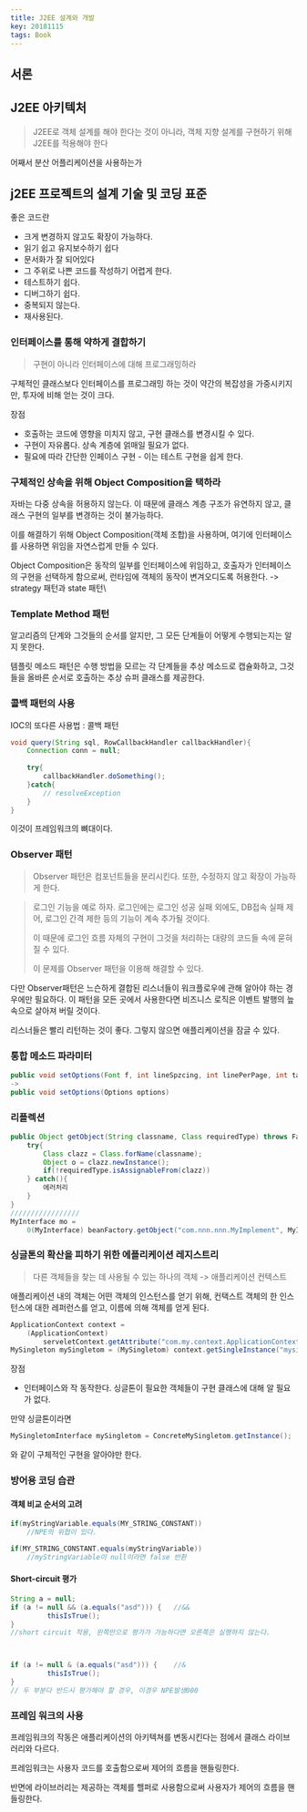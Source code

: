 ```yaml
---
title: J2EE 설계와 개발
key: 20181115
tags: Book
---
```


## 서론



## J2EE 아키텍처

>  J2EE로 객체 설계를 해야 한다는 것이 아니라, 객체 지향 설계를 구현하기 위해 J2EE를 적용해야 한다



어째서 분산 어플리케이션을 사용하는가

## j2EE 프로젝트의 설계 기술 및 코딩 표준

좋은 코드란

* 크게 변경하지 않고도 확장이 가능하다.
* 읽기 쉽고 유지보수하기 쉽다
* 문서화가 잘 되어있다
* 그 주위로 나쁜 코드를 작성하기 어렵게 한다.
* 테스트하기 쉽다.
* 디버그하기 쉽다.
* 중복되지 않는다.
* 재사용된다.

 ### 인터페이스를 통해 약하게 결합하기

> 구현이 아니라 인터페이스에 대해 프로그래밍하라

구체적인 클래스보다 인터페이스를 프로그래밍 하는 것이 약간의 복잡성을 가중시키지만, 투자에 비해 얻는 것이 크다.

장점

* 호출하는 코드에 영향을 미치지 않고, 구현 클래스를 변경시킬 수 있다.
* 구현이 자유롭다. 상속 계층에 얽매일 필요가 없다.
* 필요에 따라 간단한 인페이스 구현 - 이는 테스트 구현을 쉽게 한다.



### 구체적인 상속을 위해 Object Composition을 택하라

자바는 다중 상속을 허용하지 않는다. 이 때문에 클래스 계층 구조가 유연하지 않고, 클래스 구현의 일부를 변경하는 것이 불가능하다.

이를 해결하기 위해 Object Composition(객체 조합)을 사용하며, 여기에 인터페이스를 사용하면 위임을 자연스럽게 만들 수 있다.

Object Composition은 동작의 일부를 인터페이스에 위임하고, 호출자가 인터페이스의 구현을 선택하게 함으로써, 런타임에 객체의 동작이 변겨오디도록 허용한다. -> strategy 패턴과 state 패턴\

### Template Method 패턴

알고리즘의 단계와 그것들의 순서를 알지만, 그 모든 단계들이 어떻게 수행되는지는 알지 못한다.

템플릿 메소드 패턴은 수행 방법을 모르는 각 단계들을 추상 메소드로 캡슐화하고, 그것들을 올바른 순서로 호출하는 추상 슈퍼 클래스를 제공한다. 

### 콜백 패턴의 사용

IOC의 또다른 사용법 : 콜백 패턴

```java
void query(String sql, RowCallbackHandler callbackHandler){
    Connection conn = null;
    
    try{
    	callbackHandler.doSomething();        
    }catch{
        // resolveException
    }
}
```

이것이 프레임워크의 뼈대이다.

### Observer 패턴

> Observer 패턴은 컴포넌트들을 분리시킨다. 또한, 수정하지 않고 확장이 가능하게 한다.

> 로그인 기능을 예로 하자. 로그인에는 로그인 성공 실패 외에도, DB접속 실패 제어, 로그인 간격 제한 등의 기능이 계속 추가될 것이다.
>
>  이 때문에 로그인 흐름 자체의 구현이 그것을 처리하는 대량의 코드들 속에 묻혀질 수 있다.
>
> 이 문제를 Observer 패턴을 이용해 해결할 수 있다.

다만 Observer패턴은 느슨하게 결합된 리스너들이 워크플로우에 관해 알아야 하는 경우에만 필요하다. 이 패턴을 모든 곳에서 사용한다면 비즈니스 로직은 이벤트 발행의 늪속으로 살아져 버릴 것이다.

리스너들은 빨리 리턴하는 것이 좋다. 그렇지 않으면 애플리케이션을 잠글 수 있다.

### 통합 메소드 파라미터

```java
public void setOptions(Font f, int lineSpzcing, int linePerPage, int tabSize);
->   
public void setOptions(Options options)
```

### 리플렉션

```java
public Object getObject(String classname, Class requiredType) throws FactoryException{
    try{
        Class clazz = Class.forName(classname);
        Object o = clazz.newInstance();
        if(!requiredType.isAssignableFrom(clazz))
    } catch(){
        에러처리
    }
}
/////////////////
MyInterface mo = 
    0(MyInterface) beanFactory.getObject("com.nnn.nnn.MyImplement", MyInterface.class);
```

### 싱글톤의 확산을 피하기 위한 에플리케이션 레지스트리

> 다른 객체들을 찾는 데 사용될 수 있는 하나의 객체 -> 애플리케이션 컨텍스트

애플리케이션 내의 객체는 어떤 객체의 인스턴스를 얻기 위해, 컨택스트 객체의 한 인스턴스에 대한 레퍼런스를 얻고, 이름에 의해 객체를 얻게 된다.

```java
ApplicationContext context = 
    (ApplicationContext)
     	serveletContext.getAttribute("com.my.context.ApplicationContext");
MySingleton mySingletom = (MySingletom) context.getSingleInstance("mysingletom");    
```

장점

* 인터페이스와 작 동작한다. 싱글톤이 필요한 객체들이 구현 클래스에 대해 알 필요가 없다.

만약 싱글톤이라면

```java
MySingletomInterface mySingletom = ConcreteMySingletom.getInstance();
```

와 같이 구체적인 구현을 알아야만 한다.

### 방어용 코딩 습관

#### 객체 비교 순서의 고려

```java
if(myStringVariable.equals(MY_STRING_CONSTANT))	
    //NPE의 위협이 있다.

if(MY_STRING_CONSTANT.equals(myStringVariable))	
    //myStringVariable이 null이라면 false 반환
```

#### Short-circuit 평가

```java
String a = null;
if (a != null && (a.equals("asd"))) {	//&&
         thisIsTrue();  
}
//short circuit 적용, 왼쪽만으로 평가가 가능하다면 오른쪽은 실행하지 않는다.



if (a != null & (a.equals("asd"))) {	//&
         thisIsTrue();  
}
// 두 부분다 반드시 평가해야 할 경우, 이경우 NPE발생000

```



### 프레임 워크의 사용

프레임워크의 작동은 애플리케이션의 아키텍쳐를 변동시킨다는 점에서 클래스 라이브러리와 다르다.

프레임워크는 사용자 코드를 호출함으로써 제어의 흐름을 핸들링한다.

반면에 라이브러리는 제공하는 객체를 핼퍼로 사용함으로써 사용자가 제어의 흐름을 핸들링한다.





